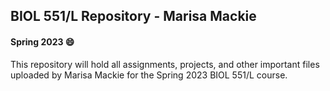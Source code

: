 ## BIOL 551/L Repository - Marisa Mackie
#### Spring 2023 😄
This repository will hold all assignments, projects, and other important files uploaded by Marisa Mackie for the Spring 2023 BIOL 551/L course.



